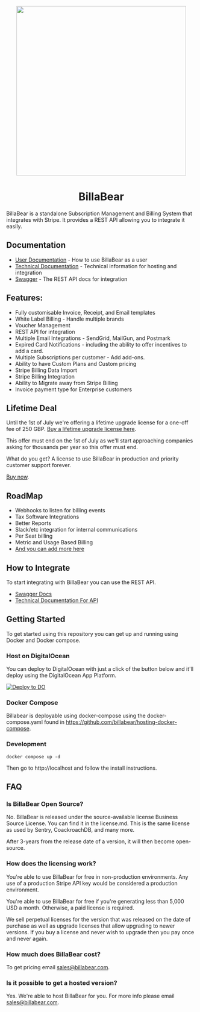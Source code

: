 <p align="center">
  <img width="450px" src="https://ha-static-data.s3.eu-central-1.amazonaws.com/github-readme-logo.png">
</p>

<p align="center">
  <h1 style="text-align: center">BillaBear</h1>
</p>

BillaBear is a standalone Subscription Management and Billing System that integrates with Stripe. It provides a REST API allowing you to integrate it easily.

## Documentation

* [User Documentation](https://docs.billabear.com/user/) - How to use BillaBear as a user
* [Technical Documentation](https://docs.billabear.com/technical/) - Technical information for hosting and integration
* [Swagger](https://swagger.billabear.com) - The REST API docs for integration

## Features:

* Fully customisable Invoice, Receipt, and Email templates
* White Label Billing - Handle multiple brands
* Voucher Management
* REST API for integration
* Multiple Email Integrations - SendGrid, MailGun, and Postmark
* Expired Card Notifications - including the ability to offer incentives to add a card.
* Multiple Subscriptions per customer - Add add-ons.
* Ability to have Custom Plans and Custom pricing
* Stripe Billing Data Import
* Stripe Billing Integration
* Ability to Migrate away from Stripe Billing
* Invoice payment type for Enterprise customers

## Lifetime Deal

Until the 1st of July we're offering a lifetime upgrade license for a one-off fee of  250 GBP. [Buy a lifetime upgrade license here](https://buy.stripe.com/4gweY33GnaNP8daeUU).

This offer must end on the 1st of July as we'll start approaching companies asking for thousands per year so this offer must end.

What do you get? A license to use BillaBear in production and priority customer support forever.

[Buy now](https://buy.stripe.com/4gweY33GnaNP8daeUU).

## RoadMap

* Webhooks to listen for billing events
* Tax Software Integrations
* Better Reports
* Slack/etc integration for internal communications
* Per Seat billing
* Metric and Usage Based Billing
* [And you can add more here](https://github.com/billabear/billabear/discussions/categories/ideas)


## How to Integrate

To start integrating with BillaBear you can use the REST API.

* [Swagger Docs](https://swagger.billabear.com)
* [Technical Documentation For API](https://docs.billabear.com/technical/api/)

## Getting Started

To get started using this repository you can get up and running using Docker and Docker compose.

### Host on DigitalOcean

You can deploy to DigitalOcean with just a click of the button below and it'll deploy using the DigitalOcean App Platform.

[![Deploy to DO](https://www.deploytodo.com/do-btn-blue.svg)](https://cloud.digitalocean.com/apps/new?repo=https://github.com/billabear/billabear/tree/main)

### Docker Compose

Billabear is deployable using docker-compose using the docker-compose.yaml found in https://github.com/billabear/hosting-docker-compose.

### Development

```
docker compose up -d
```

Then go to http://localhost and follow the install instructions.

## FAQ

### Is BillaBear Open Source?

No. BillaBear is released under the source-available license Business Source License. You can find it in the license.md. This is the same license as used by Sentry, CoackroachDB, and many more.

After 3-years from the release date of a version, it will then become open-source.

### How does the licensing work?

You're able to use BillaBear for free in non-production environments. Any use of a production Stripe API key would be considered a production environment.

You're able to use BillaBear for free if you're generating less than 5,000 USD a month. Otherwise, a paid license is required.

We sell perpetual licenses for the version that was released on the date of purchase as well as upgrade licenses that allow upgrading to newer versions. If you buy a license and never wish to upgrade then you pay once and never again.

### How much does BillaBear cost?

To get pricing email sales@billabear.com.

### Is it possible to get a hosted version?

Yes. We're able to host BillaBear for you. For more info please email sales@billabear.com.

